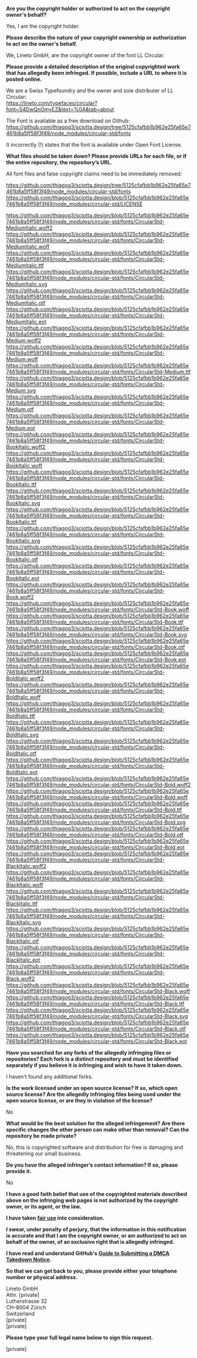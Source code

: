**Are you the copyright holder or authorized to act on the copyright owner's behalf?**

Yes, I am the copyright holder.

**Please describe the nature of your copyright ownership or authorization to act on the owner's behalf.**

We, Lineto GmbH, are the copyright owner of the font LL Circular.

**Please provide a detailed description of the original copyrighted work that has allegedly been infringed. If possible, include a URL to where it is posted online.**

We are a Swiss Typefoundry and the owner and sole distributer of LL Circular:  
https://lineto.com/typefaces/circular?font=S4DwQnOmyEZ&text=%0A&tab=about

The Font is available as a free download on Github:  
https://github.com/thiagog3/sciotta.design/tree/5125cfafbb1b962e25fa65e7461b8a5ff58f3f49/node_modules/circular-std/fonts

It incorrectly (!) states that the font is available under Open Font License.

**What files should be taken down? Please provide URLs for each file, or if the entire repository, the repository’s URL.**

All font files and false copyright claims need to be immediately removed:

https://github.com/thiagog3/sciotta.design/tree/5125cfafbb1b962e25fa65e7461b8a5ff58f3f49/node_modules/circular-std/fonts  
https://github.com/thiagog3/sciotta.design/blob/5125cfafbb1b962e25fa65e7461b8a5ff58f3f49/node_modules/circular-std/LICENSE

https://github.com/thiagog3/sciotta.design/blob/5125cfafbb1b962e25fa65e7461b8a5ff58f3f49/node_modules/circular-std/fonts/CircularStd-MediumItalic.woff2  
https://github.com/thiagog3/sciotta.design/blob/5125cfafbb1b962e25fa65e7461b8a5ff58f3f49/node_modules/circular-std/fonts/CircularStd-MediumItalic.woff  
https://github.com/thiagog3/sciotta.design/blob/5125cfafbb1b962e25fa65e7461b8a5ff58f3f49/node_modules/circular-std/fonts/CircularStd-MediumItalic.ttf  
https://github.com/thiagog3/sciotta.design/blob/5125cfafbb1b962e25fa65e7461b8a5ff58f3f49/node_modules/circular-std/fonts/CircularStd-MediumItalic.svg  
https://github.com/thiagog3/sciotta.design/blob/5125cfafbb1b962e25fa65e7461b8a5ff58f3f49/node_modules/circular-std/fonts/CircularStd-MediumItalic.otf  
https://github.com/thiagog3/sciotta.design/blob/5125cfafbb1b962e25fa65e7461b8a5ff58f3f49/node_modules/circular-std/fonts/CircularStd-MediumItalic.eot  
https://github.com/thiagog3/sciotta.design/blob/5125cfafbb1b962e25fa65e7461b8a5ff58f3f49/node_modules/circular-std/fonts/CircularStd-Medium.woff2  
https://github.com/thiagog3/sciotta.design/blob/5125cfafbb1b962e25fa65e7461b8a5ff58f3f49/node_modules/circular-std/fonts/CircularStd-Medium.woff  
https://github.com/thiagog3/sciotta.design/blob/5125cfafbb1b962e25fa65e7461b8a5ff58f3f49/node_modules/circular-std/fonts/CircularStd-Medium.ttf  
https://github.com/thiagog3/sciotta.design/blob/5125cfafbb1b962e25fa65e7461b8a5ff58f3f49/node_modules/circular-std/fonts/CircularStd-Medium.svg  
https://github.com/thiagog3/sciotta.design/blob/5125cfafbb1b962e25fa65e7461b8a5ff58f3f49/node_modules/circular-std/fonts/CircularStd-Medium.otf  
https://github.com/thiagog3/sciotta.design/blob/5125cfafbb1b962e25fa65e7461b8a5ff58f3f49/node_modules/circular-std/fonts/CircularStd-Medium.eot  
https://github.com/thiagog3/sciotta.design/blob/5125cfafbb1b962e25fa65e7461b8a5ff58f3f49/node_modules/circular-std/fonts/CircularStd-BookItalic.woff2  
https://github.com/thiagog3/sciotta.design/blob/5125cfafbb1b962e25fa65e7461b8a5ff58f3f49/node_modules/circular-std/fonts/CircularStd-BookItalic.woff  
https://github.com/thiagog3/sciotta.design/blob/5125cfafbb1b962e25fa65e7461b8a5ff58f3f49/node_modules/circular-std/fonts/CircularStd-BookItalic.ttf  
https://github.com/thiagog3/sciotta.design/blob/5125cfafbb1b962e25fa65e7461b8a5ff58f3f49/node_modules/circular-std/fonts/CircularStd-BookItalic.svg  
https://github.com/thiagog3/sciotta.design/blob/5125cfafbb1b962e25fa65e7461b8a5ff58f3f49/node_modules/circular-std/fonts/CircularStd-BookItalic.ttf  
https://github.com/thiagog3/sciotta.design/blob/5125cfafbb1b962e25fa65e7461b8a5ff58f3f49/node_modules/circular-std/fonts/CircularStd-BookItalic.svg  
https://github.com/thiagog3/sciotta.design/blob/5125cfafbb1b962e25fa65e7461b8a5ff58f3f49/node_modules/circular-std/fonts/CircularStd-BookItalic.otf  
https://github.com/thiagog3/sciotta.design/blob/5125cfafbb1b962e25fa65e7461b8a5ff58f3f49/node_modules/circular-std/fonts/CircularStd-BookItalic.eot  
https://github.com/thiagog3/sciotta.design/blob/5125cfafbb1b962e25fa65e7461b8a5ff58f3f49/node_modules/circular-std/fonts/CircularStd-Book.woff2  
https://github.com/thiagog3/sciotta.design/blob/5125cfafbb1b962e25fa65e7461b8a5ff58f3f49/node_modules/circular-std/fonts/CircularStd-Book.woff  
https://github.com/thiagog3/sciotta.design/blob/5125cfafbb1b962e25fa65e7461b8a5ff58f3f49/node_modules/circular-std/fonts/CircularStd-Book.ttf  
https://github.com/thiagog3/sciotta.design/blob/5125cfafbb1b962e25fa65e7461b8a5ff58f3f49/node_modules/circular-std/fonts/CircularStd-Book.svg  
https://github.com/thiagog3/sciotta.design/blob/5125cfafbb1b962e25fa65e7461b8a5ff58f3f49/node_modules/circular-std/fonts/CircularStd-Book.otf  
https://github.com/thiagog3/sciotta.design/blob/5125cfafbb1b962e25fa65e7461b8a5ff58f3f49/node_modules/circular-std/fonts/CircularStd-Book.eot  
https://github.com/thiagog3/sciotta.design/blob/5125cfafbb1b962e25fa65e7461b8a5ff58f3f49/node_modules/circular-std/fonts/CircularStd-BoldItalic.woff2  
https://github.com/thiagog3/sciotta.design/blob/5125cfafbb1b962e25fa65e7461b8a5ff58f3f49/node_modules/circular-std/fonts/CircularStd-BoldItalic.woff  
https://github.com/thiagog3/sciotta.design/blob/5125cfafbb1b962e25fa65e7461b8a5ff58f3f49/node_modules/circular-std/fonts/CircularStd-BoldItalic.ttf  
https://github.com/thiagog3/sciotta.design/blob/5125cfafbb1b962e25fa65e7461b8a5ff58f3f49/node_modules/circular-std/fonts/CircularStd-BoldItalic.svg  
https://github.com/thiagog3/sciotta.design/blob/5125cfafbb1b962e25fa65e7461b8a5ff58f3f49/node_modules/circular-std/fonts/CircularStd-BoldItalic.otf  
https://github.com/thiagog3/sciotta.design/blob/5125cfafbb1b962e25fa65e7461b8a5ff58f3f49/node_modules/circular-std/fonts/CircularStd-BoldItalic.eot  
https://github.com/thiagog3/sciotta.design/blob/5125cfafbb1b962e25fa65e7461b8a5ff58f3f49/node_modules/circular-std/fonts/CircularStd-Bold.woff2  
https://github.com/thiagog3/sciotta.design/blob/5125cfafbb1b962e25fa65e7461b8a5ff58f3f49/node_modules/circular-std/fonts/CircularStd-Bold.woff  
https://github.com/thiagog3/sciotta.design/blob/5125cfafbb1b962e25fa65e7461b8a5ff58f3f49/node_modules/circular-std/fonts/CircularStd-Bold.ttf  
https://github.com/thiagog3/sciotta.design/blob/5125cfafbb1b962e25fa65e7461b8a5ff58f3f49/node_modules/circular-std/fonts/CircularStd-Bold.svg  
https://github.com/thiagog3/sciotta.design/blob/5125cfafbb1b962e25fa65e7461b8a5ff58f3f49/node_modules/circular-std/fonts/CircularStd-Bold.otf  
https://github.com/thiagog3/sciotta.design/blob/5125cfafbb1b962e25fa65e7461b8a5ff58f3f49/node_modules/circular-std/fonts/CircularStd-Bold.eot  
https://github.com/thiagog3/sciotta.design/blob/5125cfafbb1b962e25fa65e7461b8a5ff58f3f49/node_modules/circular-std/fonts/CircularStd-BlackItalic.woff2  
https://github.com/thiagog3/sciotta.design/blob/5125cfafbb1b962e25fa65e7461b8a5ff58f3f49/node_modules/circular-std/fonts/CircularStd-BlackItalic.woff  
https://github.com/thiagog3/sciotta.design/blob/5125cfafbb1b962e25fa65e7461b8a5ff58f3f49/node_modules/circular-std/fonts/CircularStd-BlackItalic.ttf  
https://github.com/thiagog3/sciotta.design/blob/5125cfafbb1b962e25fa65e7461b8a5ff58f3f49/node_modules/circular-std/fonts/CircularStd-BlackItalic.svg  
https://github.com/thiagog3/sciotta.design/blob/5125cfafbb1b962e25fa65e7461b8a5ff58f3f49/node_modules/circular-std/fonts/CircularStd-BlackItalic.otf  
https://github.com/thiagog3/sciotta.design/blob/5125cfafbb1b962e25fa65e7461b8a5ff58f3f49/node_modules/circular-std/fonts/CircularStd-BlackItalic.eot  
https://github.com/thiagog3/sciotta.design/blob/5125cfafbb1b962e25fa65e7461b8a5ff58f3f49/node_modules/circular-std/fonts/CircularStd-Black.woff2  
https://github.com/thiagog3/sciotta.design/blob/5125cfafbb1b962e25fa65e7461b8a5ff58f3f49/node_modules/circular-std/fonts/CircularStd-Black.woff  
https://github.com/thiagog3/sciotta.design/blob/5125cfafbb1b962e25fa65e7461b8a5ff58f3f49/node_modules/circular-std/fonts/CircularStd-Black.ttf  
https://github.com/thiagog3/sciotta.design/blob/5125cfafbb1b962e25fa65e7461b8a5ff58f3f49/node_modules/circular-std/fonts/CircularStd-Black.svg  
https://github.com/thiagog3/sciotta.design/blob/5125cfafbb1b962e25fa65e7461b8a5ff58f3f49/node_modules/circular-std/fonts/CircularStd-Black.otf  
https://github.com/thiagog3/sciotta.design/blob/5125cfafbb1b962e25fa65e7461b8a5ff58f3f49/node_modules/circular-std/fonts/CircularStd-Black.eot

**Have you searched for any forks of the allegedly infringing files or repositories? Each fork is a distinct repository and must be identified separately if you believe it is infringing and wish to have it taken down.**

I haven't found any additional forks.

**Is the work licensed under an open source license? If so, which open source license? Are the allegedly infringing files being used under the open source license, or are they in violation of the license?**

No

**What would be the best solution for the alleged infringement? Are there specific changes the other person can make other than removal? Can the repository be made private?**

No, this is copyrighted software and distribution for free is damaging and threatening our small business.

**Do you have the alleged infringer’s contact information? If so, please provide it.**

No

**I have a good faith belief that use of the copyrighted materials described above on the infringing web pages is not authorized by the copyright owner, or its agent, or the law.**

**I have taken <a href="https://www.lumendatabase.org/topics/22">fair use</a> into consideration.**

**I swear, under penalty of perjury, that the information in this notification is accurate and that I am the copyright owner, or am authorized to act on behalf of the owner, of an exclusive right that is allegedly infringed.**

**I have read and understand GitHub's <a href="https://docs.github.com/articles/guide-to-submitting-a-dmca-takedown-notice/">Guide to Submitting a DMCA Takedown Notice</a>.**

**So that we can get back to you, please provide either your telephone number or physical address.**

Lineto GmbH  
Attn. [private]  
Lutherstrasse 32  
CH-8004 Zürich  
Switzerland  
[private]  
[private]

**Please type your full legal name below to sign this request.**

[private]
